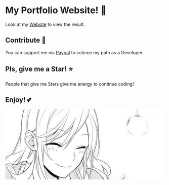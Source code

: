 # My Portfolio Website! 🌸

Look at my [Website](https://mishu.dev) to view the result.

## Contribute 🌸

You can support me via [Paypal](https://paypal.me/lucialvnet) to cotinue my path as a Developer.

## Pls, give me a Star! ⭐

People that give me Stars give me energy to continue coding!

## Enjoy! 💕

![enjoy image](/public/images/mdimg.png)

